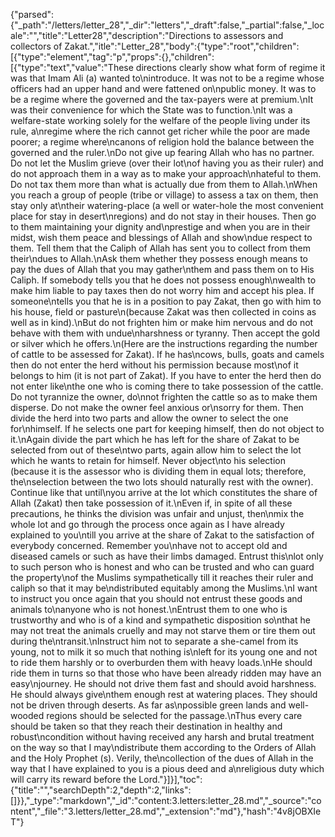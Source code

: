 {"parsed":{"_path":"/letters/letter_28","_dir":"letters","_draft":false,"_partial":false,"_locale":"","title":"Letter28","description":"Directions to assessors and collectors of Zakat.","itle":"Letter_28","body":{"type":"root","children":[{"type":"element","tag":"p","props":{},"children":[{"type":"text","value":"These directions clearly show what form of regime it was that Imam Ali (a) wanted to\nintroduce. It was not to be a regime whose officers had an upper hand and were fattened on\npublic money. It was to be a regime where the governed and the tax-payers were at premium.\nIt was their convenience for which the State was to function.\nIt was a welfare-state working solely for the welfare of the people living under its rule, a\nregime where the rich cannot get richer while the poor are made poorer; a regime where\ncanons of religion hold the balance between the governed and the ruler.\nDo not give up fearing Allah who has no partner. Do not let the Muslim grieve (over their lot\nof having you as their ruler) and do not approach them in a way as to make your approach\nhateful to them. Do not tax them more than what is actually due from them to Allah.\nWhen you reach a group of people (tribe or village) to assess a tax on them, then stay only at\ntheir watering-place (a well or water-hole the most convenient place for stay in desert\nregions) and do not stay in their houses. Then go to them maintaining your dignity and\nprestige and when you are in their midst, wish them peace and blessings of Allah and show\ndue respect to them. Tell them that the Caliph of Allah has sent you to collect from them their\ndues to Allah.\nAsk them whether they possess enough means to pay the dues of Allah that you may gather\nthem and pass them on to His Caliph. If somebody tells you that he does not possess enough\nwealth to make him liable to pay taxes then do not worry him and accept his plea. If someone\ntells you that he is in a position to pay Zakat, then go with him to his house, field or pasture\n(because Zakat was then collected in coins as well as in kind).\nBut do not frighten him or make him nervous and do not behave with them with undue\nharshness or tyranny. Then accept the gold or silver which he offers.\n(Here are the instructions regarding the number of cattle to be assessed for Zakat). If he has\ncows, bulls, goats and camels then do not enter the herd without his permission because most\nof it belongs to him (it is not part of Zakat). If you have to enter the herd then do not enter like\nthe one who is coming there to take possession of the cattle. Do not tyrannize the owner, do\nnot frighten the cattle so as to make them disperse. Do not make the owner feel anxious or\nsorry for them. Then divide the herd into two parts and allow the owner to select the one for\nhimself. If he selects one part for keeping himself, then do not object to it.\nAgain divide the part which he has left for the share of Zakat to be selected from out of these\ntwo parts, again allow him to select the lot which he wants to retain for himself. Never object\nto his selection (because it is the assessor who is dividing them in equal lots; therefore, the\nselection between the two lots should naturally rest with the owner). Continue like that until\nyou arrive at the lot which constitutes the share of Allah (Zakat) then take possession of it.\nEven if, in spite of all these precautions, he thinks the division was unfair and unjust, then\nmix the whole lot and go through the process once again as I have already explained to you\ntill you arrive at the share of Zakat to the satisfaction of everybody concerned. Remember you\nhave not to accept old and diseased camels or such as have their limbs damaged. Entrust this\nlot only to such person who is honest and who can be trusted and who can guard the property\nof the Muslims sympathetically till it reaches their ruler and caliph so that it may be\ndistributed equitably among the Muslims.\nI want to instruct you once again that you should not entrust these goods and animals to\nanyone who is not honest.\nEntrust them to one who is trustworthy and who is of a kind and sympathetic disposition so\nthat he may not treat the animals cruelly and may not starve them or tire them out during the\ntransit.\nInstruct him not to separate a she-camel from its young, not to milk it so much that nothing is\nleft for its young one and not to ride them harshly or to overburden them with heavy loads.\nHe should ride them in turns so that those who have been already ridden may have an easy\njourney. He should not drive them fast and should avoid harshness. He should always give\nthem enough rest at watering places. They should not be driven through deserts. As far as\npossible green lands and well-wooded regions should be selected for the passage.\nThus every care should be taken so that they reach their destination in healthy and robust\ncondition without having received any harsh and brutal treatment on the way so that I may\ndistribute them according to the Orders of Allah and the Holy Prophet (s). Verily, the\ncollection of the dues of Allah in the way that I have explained to you is a pious deed and a\nreligious duty which will carry its reward before the Lord."}]}],"toc":{"title":"","searchDepth":2,"depth":2,"links":[]}},"_type":"markdown","_id":"content:3.letters:letter_28.md","_source":"content","_file":"3.letters/letter_28.md","_extension":"md"},"hash":"4v8jOBXIeT"}